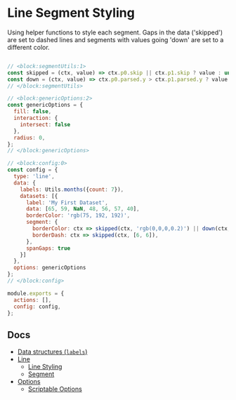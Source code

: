 # Line Segment Styling
Using helper functions to style each segment. Gaps in the data ('skipped') are set to dashed lines and segments with values going 'down' are set to a different color.

```js chart-editor

// <block:segmentUtils:1>
const skipped = (ctx, value) => ctx.p0.skip || ctx.p1.skip ? value : undefined;
const down = (ctx, value) => ctx.p0.parsed.y > ctx.p1.parsed.y ? value : undefined;
// </block:segmentUtils>

// <block:genericOptions:2>
const genericOptions = {
  fill: false,
  interaction: {
    intersect: false
  },
  radius: 0,
};
// </block:genericOptions>

// <block:config:0>
const config = {
  type: 'line',
  data: {
    labels: Utils.months({count: 7}),
    datasets: [{
      label: 'My First Dataset',
      data: [65, 59, NaN, 48, 56, 57, 40],
      borderColor: 'rgb(75, 192, 192)',
      segment: {
        borderColor: ctx => skipped(ctx, 'rgb(0,0,0,0.2)') || down(ctx, 'rgb(192,75,75)'),
        borderDash: ctx => skipped(ctx, [6, 6]),
      },
      spanGaps: true
    }]
  },
  options: genericOptions
};
// </block:config>

module.exports = {
  actions: [],
  config: config,
};
```

## Docs
* [Data structures (`labels`)](../../general/data-structures.html)
* [Line](../../charts/line.html)
  * [Line Styling](../../charts/line.html#line-styling)
  * [Segment](../../charts/line.html#segment)
* [Options](../../general/options.html)
  * [Scriptable Options](../../general/options.html#scriptable-options)